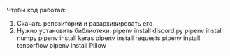 Чтобы код работал:
1. Скачать репозиторий и разархивировать его
2. Нужно установить библиотеки:
   pipenv install discord.py
   pipenv install numpy
   pipenv install keras
   pipenv install requests
   pipenv install tensorflow
   pipenv install Pillow
